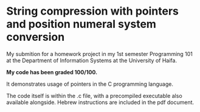 # String compression with pointers and position numeral system conversion

My submition for a homework project in my 1st semester Programming 101 at the Department of Information Systems at the University of Haifa.

**My code has been graded 100/100.**

It demonstrates usage of pointers in the C programming language. 

The code itself is within the .c file, with a precompiled executable also available alongside. Hebrew instructions are included in the pdf document.
